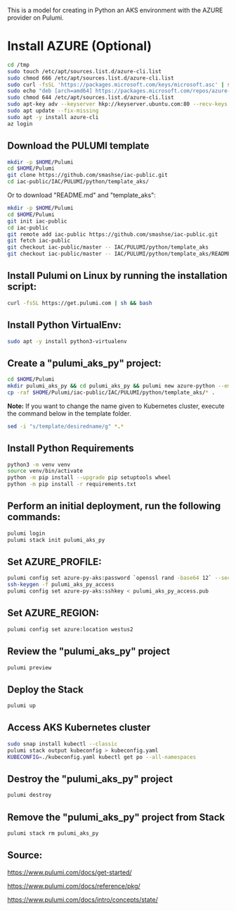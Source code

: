 This is a model for creating in Python an AKS environment with the AZURE provider on Pulumi.

# Install AZURE (Optional)

```bash
cd /tmp
sudo touch /etc/apt/sources.list.d/azure-cli.list
sudo chmod 666 /etc/apt/sources.list.d/azure-cli.list
sudo curl -fsSL 'https://packages.microsoft.com/keys/microsoft.asc' | sudo apt-key add -
sudo echo "deb [arch=amd64] https://packages.microsoft.com/repos/azure-cli/ $(lsb_release -cs) main" > "/etc/apt/sources.list.d/azure-cli.list"
sudo chmod 644 /etc/apt/sources.list.d/azure-cli.list
sudo apt-key adv --keyserver hkp://keyserver.ubuntu.com:80 --recv-keys BC528686B50D79E339D3721CEB3E94ADBE1229CF
sudo apt update --fix-missing
sudo apt -y install azure-cli
az login
```

## Download the PULUMI template

```bash
mkdir -p $HOME/Pulumi
cd $HOME/Pulumi
git clone https://github.com/smashse/iac-public.git
cd iac-public/IAC/PULUMI/python/template_aks/
```

Or to download "README.md" and "template_aks":

```bash
mkdir -p $HOME/Pulumi
cd $HOME/Pulumi
git init iac-public
cd iac-public
git remote add iac-public https://github.com/smashse/iac-public.git
git fetch iac-public
git checkout iac-public/master -- IAC/PULUMI/python/template_aks
git checkout iac-public/master -- IAC/PULUMI/python/template_aks/README.md
```

## Install Pulumi on Linux by running the installation script:

```bash
curl -fsSL https://get.pulumi.com | sh && bash
```

## Install Python VirtualEnv:

```bash
sudo apt -y install python3-virtualenv
```

## Create a "pulumi_aks_py" project:

```bash
cd $HOME/Pulumi
mkdir pulumi_aks_py && cd pulumi_aks_py && pulumi new azure-python --emoji --generate-only --name pulumi_aks_py --description "Pulumi AKS Python"
cp -raf $HOME/Pulumi/iac-public/IAC/PULUMI/python/template_aks/* .
```

**Note:** If you want to change the name given to Kubernetes cluster, execute the command below in the template folder.

```bash
sed -i "s/template/desiredname/g" *.*
```

## Install Python Requirements

```bash
python3 -m venv venv
source venv/bin/activate
python -m pip install --upgrade pip setuptools wheel
python -m pip install -r requirements.txt
```

## Perform an initial deployment, run the following commands:

```bash
pulumi login
pulumi stack init pulumi_aks_py
```

## Set AZURE_PROFILE:

```bash
pulumi config set azure-py-aks:password `openssl rand -base64 12` --secret
ssh-keygen -f pulumi_aks_py_access
pulumi config set azure-py-aks:sshkey < pulumi_aks_py_access.pub
```

## Set AZURE_REGION:

```bash
pulumi config set azure:location westus2
```

## Review the "pulumi_aks_py" project

```bash
pulumi preview
```

## Deploy the Stack

```bash
pulumi up
```

## Access AKS Kubernetes cluster

```bash
sudo snap install kubectl --classic
pulumi stack output kubeconfig > kubeconfig.yaml
KUBECONFIG=./kubeconfig.yaml kubectl get po --all-namespaces
```

## Destroy the "pulumi_aks_py" project

```bash
pulumi destroy
```

## Remove the "pulumi_aks_py" project from Stack

```bash
pulumi stack rm pulumi_aks_py
```

## Source:

<https://www.pulumi.com/docs/get-started/>

<https://www.pulumi.com/docs/reference/pkg/>

<https://www.pulumi.com/docs/intro/concepts/state/>
